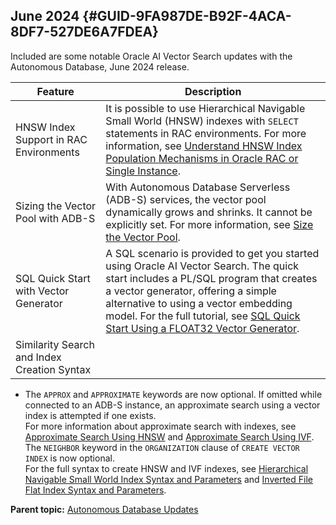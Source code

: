 ## June 2024 {#GUID-9FA987DE-B92F-4ACA-8DF7-527DE6A7FDEA}

Included are some notable Oracle AI Vector Search updates with the Autonomous Database, June 2024 release.

Feature | Description  
---|---  
HNSW Index Support in RAC Environments |  It is possible to use Hierarchical Navigable Small World (HNSW) indexes with `SELECT` statements in RAC environments. For more information, see [Understand HNSW Index Population Mechanisms in Oracle RAC or Single Instance](understand-hnsw-index-population-mechanisms-oracle-rac-and-single-instance.md).   
Sizing the Vector Pool with ADB-S |  With Autonomous Database Serverless (ADB-S) services, the vector pool dynamically grows and shrinks. It cannot be explicitly set. For more information, see [Size the Vector Pool](size-vector-pool.md#GUID-1815E227-56C9-4E62-977F-0FDA282C9D83).   
SQL Quick Start with Vector Generator |  A SQL scenario is provided to get you started using Oracle AI Vector Search. The quick start includes a PL/SQL program that creates a vector generator, offering a simple alternative to using a vector embedding model. For the full tutorial, see [SQL Quick Start Using a FLOAT32 Vector Generator](sql-quick-start-using-float32-vector-generator.md#GUID-1AA9AA2B-F3A6-481B-9EE3-8B08A4CE200D).   
Similarity Search and Index Creation Syntax | 

  * The `APPROX` and `APPROXIMATE` keywords are now optional. If omitted while connected to an ADB-S instance, an approximate search using a vector index is attempted if one exists. <br>For more information about approximate search with indexes, see [Approximate Search Using HNSW](approximate-search-using-hnsw.md#GUID-3D072E54-00AC-4C73-AECF-2B9113A58F4A) and [Approximate Search Using IVF](approximate-search-using-ivf.md#GUID-AB45B8A4-26D2-49CC-B807-C1B009B6644B).  <br>The `NEIGHBOR` keyword in the `ORGANIZATION` clause of `CREATE VECTOR INDEX` is now optional. <br>For the full syntax to create HNSW and IVF indexes, see [Hierarchical Navigable Small World Index Syntax and Parameters](hierarchical-navigable-small-world-index-syntax-and-parameters.md#GUID-0D538811-D59F-46FB-9453-1A6BD822EEED) and [Inverted File Flat Index Syntax and Parameters](inverted-file-flat-index-syntax-and-parameters.md#GUID-FC314C40-1018-46B9-9F1C-660BBE28FBE9). 

  
  
**Parent topic:** [Autonomous Database Updates](autonomous-database-updates.md)
